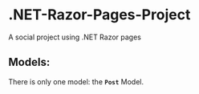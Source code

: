 # .NET-Razor-Pages-Project


A social project using .NET Razor pages



## Models:

There is only one model: the **`Post`** Model.









